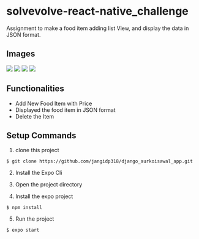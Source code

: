 # solvevolve-react-native_challenge

Assignment to make a food item adding list View, and display the data in JSON format.

## Images

<img src="/images/img1.jpg" style="width:flex; height:flex">
<img src="/images/img2.jpg" style="width:flex; height:flex">
<img src="/images/img3.jpg" style="width:flex; height:flex">
<img src="/images/img4.jpg" style="width:flex; height:flex">


## Functionalities

* Add New Food Item with Price
* Displayed the food item in JSON format
* Delete the Item

## Setup Commands

1. clone this project
````
$ git clone https://github.com/jangidp318/django_aurkoisawal_app.git
````
2. Install the Expo Cli

3. Open the project directory 

4. Install the expo project
````
$ npm install
````
5. Run the project
````
$ expo start
````